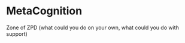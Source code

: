MetaCognition
=============

Zone of ZPD (what could you do on your own, what could you do with support)
